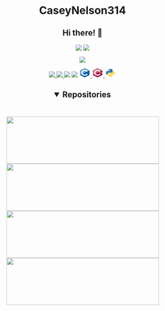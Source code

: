 <h1 align="center">CaseyNelson314</h1>
<h2 align="center">Hi there! 👋</h2>


<p align = "center"> <!--language-->
    <img align="center" height="190.5" src="https://github-readme-stats.vercel.app/api?username=CaseyNelson314&hide_border=true&bg_color=100,1a1a1a,464646&title_color=87cefa&text_color=fff">
    <img align="center" height="190.5" src="https://cheesits456-readme-stats.vercel.app/api/top-langs?username=CaseyNelson314&hide_border=true&hide=C,Assembly,Makefile,Arduino,Batchfile,CSS&layout=compact&card_width=275&card_width=400&bg_color=100,1a1a1a,464646&title_color=87cefa&text_color=fff">
</p>



<p align = "center"> <!--trophy-->
    <img align="center" width ="814.5" src="https://github-profile-trophy.vercel.app/?username=CaseyNelson314&theme=onestar&no-frame=true&row=1&column=6&margin-w=5&no-bg=true">
</p>

<p align="center"> <!--SnsData-->
   <!--windows-->
   <a href="https://www.microsoft.com/ja-jp/software-download/windows11">
      <img height="25" src="https://img.shields.io/badge/-Windows-0078D6.svg?logo=windows&style=flat">
   </a>
   
   <!--twitter-->
   <a href="http://twitter.com/Casey_NeIson">
      <img height="25" src="https://img.shields.io/twitter/follow/Casey_NeIson?label=Twitter&logo=twitter&style=flat&color=blue">
   </a>
   
   <!--follow-->
   <img height="25" src="https://img.shields.io/github/followers/CaseyNelson314?label=follow&logo=github&style=flat&color=blue">
   
   <!--profile view-->
   <img height="25" src="https://komarev.com/ghpvc/?username=CaseyNelson314&color=blue">
   
   <!--C-->
   <a href="https://www.cprogramming.com/" target="_blank" rel="noreferrer">
      <img width="30" height="25" src="https://raw.githubusercontent.com/devicons/devicon/master/icons/c/c-original.svg">
   </a>
   
   <!--C++-->
   <a href="https://www.w3schools.com/cpp/" target="_blank" rel="noreferrer">
      <img width="30" height="25" src="https://raw.githubusercontent.com/devicons/devicon/master/icons/cplusplus/cplusplus-original.svg">
   </a>
   
   <!--Python-->
   <a href="https://www.python.org" target="_blank" rel="noreferrer">
      <img width="30" height="25" src="https://raw.githubusercontent.com/devicons/devicon/master/icons/python/python-original.svg">
   </a>
</p>
 
<!--Repositories-->
<h2><details align="center" open>
 <summary>Repositories</summary>
 <br>

 <p align = "center">
   <a href="https://github.com/CaseyNelson314/SerialLED">
      <img align="center" width ="405" height="125" src="https://github-readme-stats.vercel.app/api/pin/?username=CaseyNelson314&hide_border=true&bg_color=100,3c3c3c,464646&title_color=87cefa&text_color=fff&repo=SerialLED">
   </a>
 
   <a href="https://github.com/CaseyNelson314/Encoder">
      <img align="center" width ="405" height="125" src="https://github-readme-stats.vercel.app/api/pin/?username=CaseyNelson314&hide_border=true&bg_color=100,3c3c3c,464646&title_color=87cefa&text_color=fff&repo=Encoder">
   </a>

   <a href="https://github.com/CaseyNelson314/Variable-control">
      <img align="center" width ="405" height="125" src="https://github-readme-stats.vercel.app/api/pin/?username=CaseyNelson314&hide_border=true&bg_color=100,3c3c3c,464646&title_color=87cefa&text_color=fff&repo=Variable-control">
   </a>
 
   <a href="https://github.com/CaseyNelson314/Othello">
      <img align="center" width ="405" height="125" src="https://github-readme-stats.vercel.app/api/pin/?username=CaseyNelson314&hide_border=true&bg_color=100,3c3c3c,464646&title_color=87cefa&text_color=fff&repo=Othello">
   </a>
 </p>

</details></h2>
